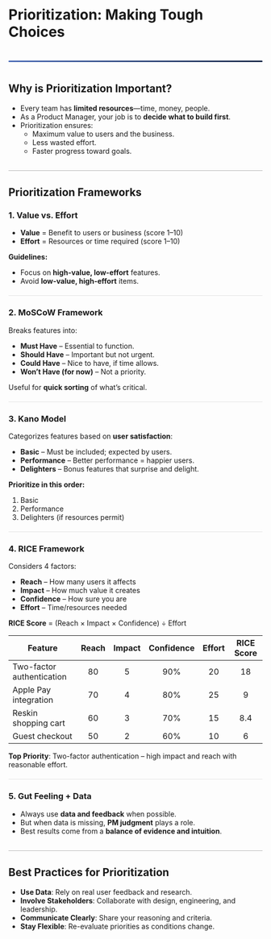 <style>
  hr.section-break {
    border: none;
    height: 3px;
    background: linear-gradient(to right, #4b6cb7, #182848);
    margin: 40px 0;
    border-radius: 2px;
  }

  hr.topic-divider {
    border: none;
    height: 1.5px;
    background-color: #888;
    margin: 30px 0;
    opacity: 0.6;
  }

  hr.soft-line {
    border: none;
    height: 1px;
    background-color: #ccc;
    margin: 20px 0;
    opacity: 0.5;
  }
</style>

# Prioritization: Making Tough Choices

<hr class="section-break">

## Why is Prioritization Important?

- Every team has **limited resources**—time, money, people.
- As a Product Manager, your job is to **decide what to build first**.
- Prioritization ensures:
  - Maximum value to users and the business.
  - Less wasted effort.
  - Faster progress toward goals.

<hr class="topic-divider">

## Prioritization Frameworks

### 1. Value vs. Effort

- **Value** = Benefit to users or business (score 1–10)  
- **Effort** = Resources or time required (score 1–10)

**Guidelines:**
- Focus on **high-value, low-effort** features.
- Avoid **low-value, high-effort** items.

<hr class="soft-line">

### 2. MoSCoW Framework

Breaks features into:

- **Must Have** – Essential to function.
- **Should Have** – Important but not urgent.
- **Could Have** – Nice to have, if time allows.
- **Won’t Have (for now)** – Not a priority.

Useful for **quick sorting** of what’s critical.

<hr class="soft-line">

### 3. Kano Model

Categorizes features based on **user satisfaction**:

- **Basic** – Must be included; expected by users.
- **Performance** – Better performance = happier users.
- **Delighters** – Bonus features that surprise and delight.

**Prioritize in this order:**
1. Basic  
2. Performance  
3. Delighters (if resources permit)

<hr class="soft-line">

### 4. RICE Framework

Considers 4 factors:

- **Reach** – How many users it affects
- **Impact** – How much value it creates
- **Confidence** – How sure you are
- **Effort** – Time/resources needed

**RICE Score** = (Reach × Impact × Confidence) ÷ Effort

| Feature                  | Reach | Impact | Confidence | Effort | RICE Score |
|--------------------------|:-----:|:------:|:----------:|:------:|:----------:|
| Two-factor authentication | 80   |   5    |    90%     |   20   |     18     |
| Apple Pay integration     | 70   |   4    |    80%     |   25   |     9      |
| Reskin shopping cart      | 60   |   3    |    70%     |   15   |    8.4     |
| Guest checkout            | 50   |   2    |    60%     |   10   |     6      |

**Top Priority**: Two-factor authentication – high impact and reach with reasonable effort.

<hr class="soft-line">

### 5. Gut Feeling + Data

- Always use **data and feedback** when possible.
- But when data is missing, **PM judgment** plays a role.
- Best results come from a **balance of evidence and intuition**.

<hr class="topic-divider">

## Best Practices for Prioritization

- **Use Data**: Rely on real user feedback and research.
- **Involve Stakeholders**: Collaborate with design, engineering, and leadership.
- **Communicate Clearly**: Share your reasoning and criteria.
- **Stay Flexible**: Re-evaluate priorities as conditions change.

